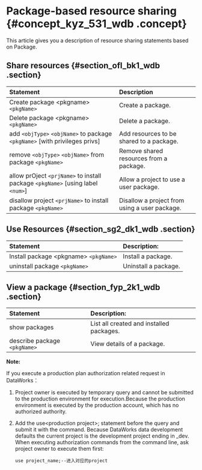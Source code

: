 # Package-based resource sharing {#concept_kyz_531_wdb .concept}

This article gives you a description of resource sharing statements based on Package.

## Share resources {#section_ofl_bk1_wdb .section}

|Statement|Description|
|:--------|:----------|
|Create package <pkgname\> `<pkgName>`|Create a package.|
|Delete package <pkgname\> `<pkgName>`|Delete a package.|
|add `<objType>` `<objName>` to package `<pkgName>` \[with privileges privs\]|Add resources to be shared to a package.|
|remove `<objType>` `<objName>` from package `<pkgName>`|Remove shared resources from a package.|
|allow prOject `<prjName>` to install package `<pkgName>` \[using label `<num>`\]|Allow a project to use a user package.|
|disallow project `<prjName>` to install package `<pkgName>`|Disallow a project from using a user package.|

## Use Resources {#section_sg2_dk1_wdb .section}

|Statement|Description:|
|:--------|:-----------|
|Install package <pkgname\> `<pkgName>`|Install a package.|
|uninstall package `<pkgName>`|Uninstall a package.|

## View a package {#section_fyp_2k1_wdb .section}

|Statement|Description:|
|:--------|:-----------|
|show packages|List all created and installed packages.|
|describe package `<pkgName>`|View details of a package.|

**Note:** 

If you execute a production plan authorization related request in DataWorks：

1.  Project owner is executed by temporary query and cannot be submitted to the production environment for execution.Because the production environment is executed by the production account, which has no authorized authority.
2.  Add the use<production project\>; statement before the query and submit it with the command. Because DataWorks data development defaults the current project is the development project ending in \_dev. When executing authorization commands from the command line, ask project owner to execute them first:

    ```
    use project_name;--进入对应的project
    ```


